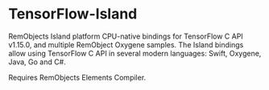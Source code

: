 # TensorFlow-Island
RemObjects Island platform CPU-native bindings for TensorFlow C API v1.15.0, and multiple RemObject Oxygene samples. The Island bindings allow using TensorFlow C API in several modern languages: Swift, Oxygene, Java, Go and C#.

Requires RemObjects Elements Compiler.

